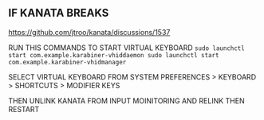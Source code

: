 ## IF KANATA BREAKS
https://github.com/jtroo/kanata/discussions/1537

RUN THIS COMMANDS TO START VIRTUAL KEYBOARD
`sudo launchctl start com.example.karabiner-vhiddaemon
sudo launchctl start com.example.karabiner-vhidmanager` 

SELECT VIRTUAL KEYBOARD FROM SYSTEM PREFERENCES > KEYBOARD > SHORTCUTS > MODIFIER KEYS

THEN UNLINK KANATA FROM INPUT MOINITORING AND RELINK THEN RESTART
